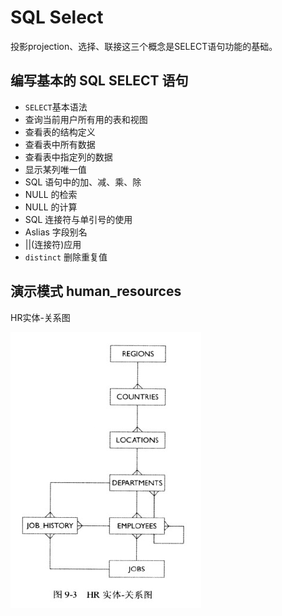 # SQL Select

投影projection、选择、联接这三个概念是SELECT语句功能的基础。

## 编写基本的 SQL SELECT 语句

- `SELECT`基本语法
- 查询当前用户所有用的表和视图
- 查看表的结构定义
- 查看表中所有数据
- 查看表中指定列的数据
- 显示某列唯一值
- SQL 语句中的加、减、乘、除
- NULL 的检索
- NULL 的计算
- SQL 连接符与单引号的使用
- Aslias 字段别名
- ||(连接符)应用
- `distinct` 删除重复值

## 演示模式 human_resources

HR实体-关系图

![HR_E-R](../img/HR_E-R.png)

